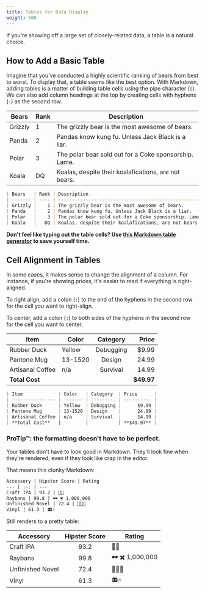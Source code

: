 ```yaml
---
title: Tables for Data Display
weight: 500
---
```


If you're showing off a large set of closely-related data, a table is a natural choice.

## How to Add a Basic Table

Imagine that you've conducted a highly scientific ranking of bears from best to worst. To display that, a table seems like the best option. With Markdown, adding tables is a matter of building table cells using the pipe character (`|`). We can also add column headings at the top by creating cells with hyphens (`-`) as the second row.

| Bears   | Rank | Description                                           |
| ------- | ---- | ----------------------------------------------------- |
| Grizzly |    1 | The grizzly bear is the most awesome of bears.        |
| Panda   |    2 | Pandas know kung fu. Unless Jack Black is a liar.     |
| Polar   |    3 | The polar bear sold out for a Coke sponsorship. Lame. |
| Koala   |   DQ | Koalas, despite their koalafications, are not bears.  |

``` md
| Bears   | Rank | Description                                           |
| ------- | ---- | ----------------------------------------------------- |
| Grizzly |    1 | The grizzly bear is the most awesome of bears.        |
| Panda   |    2 | Pandas know kung fu. Unless Jack Black is a liar.     |
| Polar   |    3 | The polar bear sold out for a Coke sponsorship. Lame. |
| Koala   |   DQ | Koalas, despite their koalafications, are not bears.  |
```

**Don't feel like typing out the table cells? Use [this Markdown table generator](http://www.tablesgenerator.com/markdown_tables) to save yourself time.**

## Cell Alignment in Tables

In some cases, it makes sense to change the alignment of a column. For instance, if you're showing prices, it's easier to read if everything is right-aligned.

To right align, add a colon (`:`) to the end of the hyphens in the second row for the cell you want to right-align.

To center, add a colon (`:`) to both sides of the hyphens in the second row for the cell you want to center.

| Item             | Color   | Category  | Price      |
| ---------------- | ------- | :-------: | ---------: |
| Rubber Duck      | Yellow  | Debugging |      $9.99 |
| Pantone Mug      | 13-1520 | Design    |      24.99 |
| Artisanal Coffee | n/a     | Survival  |      14.99 |
| **Total Cost**   |         |           | **$49.97** |

``` md
| Item             | Color   | Category  | Price      |
| ---------------- | ------- | :-------: | ---------: |
| Rubber Duck      | Yellow  | Debugging |      $9.99 |
| Pantone Mug      | 13-1520 | Design    |      24.99 |
| Artisanal Coffee | n/a     | Survival  |      14.99 |
| **Total Cost**   |         |           | **$49.97** |
```

### ProTip™: the formatting doesn't have to be perfect.

Your tables don't have to look good in Markdown. They'll look fine when they're rendered, even if they look like crap in the editor.

That means this clunky Markdown:

``` md
Accessory | Hipster Score | Rating
--- | :-: | ---
Craft IPA | 93.2 | 🍻🍺
Raybans | 99.8 | 🕶 ✖️ 1,000,000
Unfinished Novel | 72.4 | 📓📓📓
Vinyl | 61.3 | 📻🎶
```

Still renders to a pretty table:

Accessory | Hipster Score | Rating
--- | :-: | ---
Craft IPA | 93.2 | 🍻🍺
Raybans | 99.8 | 🕶 ✖️ 1,000,000
Unfinished Novel | 72.4 | 📓📓📓
Vinyl | 61.3 | 📻🎶

